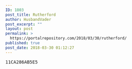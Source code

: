 ```yaml
---
ID: 1803
post_title: Rutherford
author: HusbandVader
post_excerpt: ""
layout: post
permalink: >
  https://portalrepository.com/2018/03/30/rutherford/
published: true
post_date: 2018-03-30 01:12:27
---
```

<pre>11CA286AB5E5</pre>